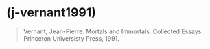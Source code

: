 # (j-vernant1991)
> Vernant, Jean-Pierre. Mortals and Immortals: Collected Essays. Princeton Universisty Press, 1991. 